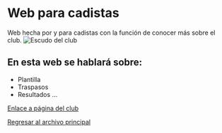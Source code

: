 # Web para cadistas
Web hecha por y para cadistas con la función de conocer más sobre el club.
![Escudo del club](https://upload.wikimedia.org/wikipedia/commons/e/ef/C%C3%A1diz_CF_escudo.png)
## En esta web se hablará sobre:
- Plantilla
- Traspasos
- Resultados
...


[Enlace a página del club](https://www.cadizcf.md)

[Regresar al archivo principal](Posiblestraspasos.md)
